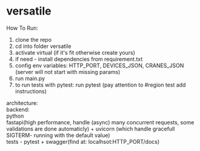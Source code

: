 # versatile

How To Run:
1. clone the repo
2. cd into folder versatile
3. activate virtual (if it's fit otherwise create yours)
4. if need - install dependencies from requirement.txt
5. config env variables: 
  HTTP_PORT, DEVICES_JSON, CRANES_JSON
  (server will not start with missing params)
6. run main.py
7. to run tests with pytest:
  run pytest
  (pay attention to #region test add instructions)

    
architecture:  
backend:     
     python  
     fastapi(high performance, handle (async) many concurrent requests, some validations are done automaticly)   + uvicorn (which handle gracefull SIGTERM- running with the default value)  
     tests - pytest + swagger(find at: localhsot:HTTP_PORT/docs)
